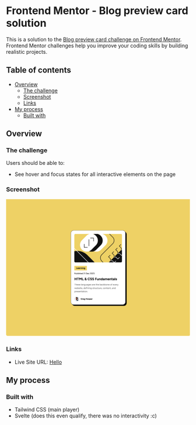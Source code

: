 # Frontend Mentor - Blog preview card solution

This is a solution to the [Blog preview card challenge on Frontend Mentor](https://www.frontendmentor.io/challenges/blog-preview-card-ckPaj01IcS). Frontend Mentor challenges help you improve your coding skills by building realistic projects.

## Table of contents

- [Overview](#overview)
  - [The challenge](#the-challenge)
  - [Screenshot](#screenshot)
  - [Links](#links)
- [My process](#my-process)
  - [Built with](#built-with)

## Overview

### The challenge

Users should be able to:

- See hover and focus states for all interactive elements on the page

### Screenshot

![Screenshot](./screenshot.png)

### Links

- Live Site URL: [Hello](https://blog-preview-card.frilly.dev/)

## My process

### Built with

- Tailwind CSS (main player)
- Svelte (does this even qualify, there was no interactivity :c)

